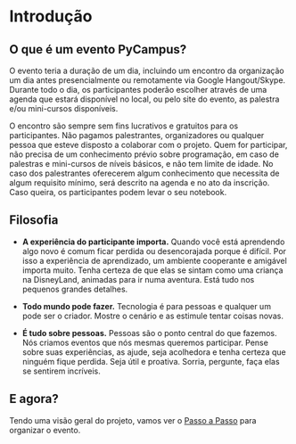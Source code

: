 # Introdução

## O que é um evento PyCampus?

O evento teria a duração de um dia, incluindo um encontro da organização um dia antes presencialmente ou remotamente via Google Hangout/Skype. Durante todo o dia, os participantes poderão escolher através de uma agenda que estará disponível no local, ou pelo site do evento, as palestra e/ou mini-cursos disponíveis.

O encontro são sempre sem fins lucrativos e gratuitos para os participantes. Não pagamos palestrantes, organizadores ou qualquer pessoa que esteve disposto a colaborar com o projeto. Quem for participar, não precisa de um conhecimento prévio sobre programação, em caso de palestras e mini-cursos de níveis básicos, e não tem limite de idade. No caso dos palestrantes oferecerem algum conhecimento que necessita de algum requisito mínimo, será descrito na agenda e no ato da inscrição. Caso queira, os participantes podem levar o seu notebook.

## Filosofia

 * **A experiência do participante importa.** Quando você está aprendendo algo novo é comum ficar perdida ou desencorajada porque é difícil. Por isso a experiência de aprendizado, um ambiente cooperante e amigável importa muito. Tenha certeza de que elas se sintam como uma criança na DisneyLand, animadas para ir numa aventura. Está tudo nos pequenos grandes detalhes.

 * **Todo mundo pode fazer.** Tecnologia é para pessoas e qualquer um pode ser o criador. Mostre o cenário e as estimule tentar coisas novas.


 * **É tudo sobre pessoas.** Pessoas são o ponto central do que fazemos. Nós criamos eventos que nós mesmas queremos participar. Pense sobre suas experiências, as ajude, seja acolhedora e tenha certeza que ninguém fique perdida. Seja útil e proativa. Sorria, pergunte, faça elas se sentirem incríveis.

## E agora?

Tendo uma visão geral do projeto, vamos ver o [Passo a Passo](step_by_step/README.md) para organizar o evento.